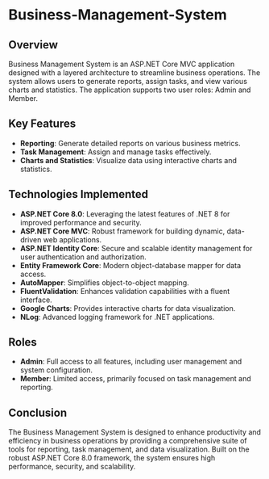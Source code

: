 # Business-Management-System

## Overview
Business Management System is an ASP.NET Core MVC application designed with a layered architecture to streamline business operations. The system allows users to generate reports, assign tasks, and view various charts and statistics. The application supports two user roles: Admin and Member.

## Key Features
- **Reporting**: Generate detailed reports on various business metrics.
- **Task Management**: Assign and manage tasks effectively.
- **Charts and Statistics**: Visualize data using interactive charts and statistics.

## Technologies Implemented
- **ASP.NET Core 8.0**: Leveraging the latest features of .NET 8 for improved performance and security.
- **ASP.NET Core MVC**: Robust framework for building dynamic, data-driven web applications.
- **ASP.NET Identity Core**: Secure and scalable identity management for user authentication and authorization.
- **Entity Framework Core**: Modern object-database mapper for data access.
- **AutoMapper**: Simplifies object-to-object mapping.
- **FluentValidation**: Enhances validation capabilities with a fluent interface.
- **Google Charts**: Provides interactive charts for data visualization.
- **NLog**: Advanced logging framework for .NET applications.

## Roles
- **Admin**: Full access to all features, including user management and system configuration.
- **Member**: Limited access, primarily focused on task management and reporting.

## Conclusion
The Business Management System is designed to enhance productivity and efficiency in business operations by providing a comprehensive suite of tools for reporting, task management, and data visualization. Built on the robust ASP.NET Core 8.0 framework, the system ensures high performance, security, and scalability.
